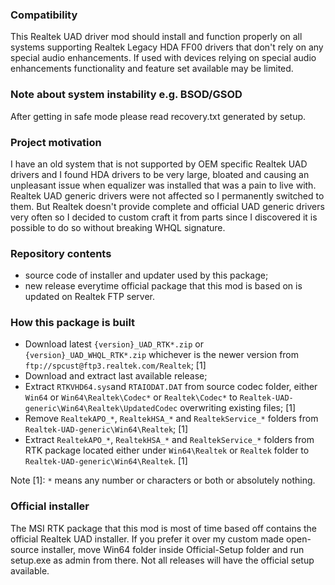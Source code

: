 ### Compatibility
This Realtek UAD driver mod should install and function properly on all systems supporting Realtek Legacy HDA FF00 drivers that don't rely on any special audio enhancements. If used with devices relying on special audio enhancements functionality and feature set available may be limited.
### Note about system instability e.g. BSOD/GSOD
After getting in safe mode please read recovery.txt generated by setup.
### Project motivation
I have an old system that is not supported by OEM specific Realtek UAD drivers and I found HDA drivers to be very large, bloated and causing an unpleasant issue when equalizer was installed that was a pain to live with. Realtek UAD generic drivers were not affected so I permanently switched to them. But Realtek doesn't provide complete and official UAD generic drivers very often so I decided to custom craft it from parts since I discovered it is possible to do so without breaking WHQL signature.
### Repository contents
- source code of installer and updater used by this package;
- new release everytime official package that this mod is based on is updated on Realtek FTP server.
### How this package is built
- Download latest `{version}_UAD_RTK*.zip` or  `{version}_UAD_WHQL_RTK*.zip` whichever is the newer version from `ftp://spcust@ftp3.realtek.com/Realtek`; [1]
- Download and extract last available release;
- Extract `RTKVHD64.sys`and `RTAIODAT.DAT` from source codec folder, either `Win64` or `Win64\Realtek\Codec*` or `Realtek\Codec*` to `Realtek-UAD-generic\Win64\Realtek\UpdatedCodec` overwriting existing files; [1]
- Remove `RealtekAPO_*`, `RealtekHSA_*` and `RealtekService_*` folders from `Realtek-UAD-generic\Win64\Realtek`; [1]
- Extract `RealtekAPO_*`, `RealtekHSA_*` and `RealtekService_*` folders from RTK package located either under `Win64\Realtek` or `Realtek` folder to `Realtek-UAD-generic\Win64\Realtek`. [1]

Note [1]: `*` means any number or characters or both or absolutely nothing.
### Official installer
The MSI RTK package that this mod is most of time based off contains the official Realtek UAD installer. If you prefer it over my custom made open-source installer, move Win64 folder inside Official-Setup folder and run setup.exe as admin from there. Not all releases will have the official setup available.
